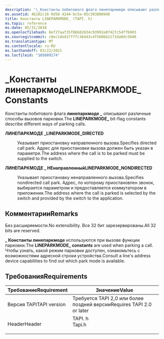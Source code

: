 ```yaml
---
description: '\_Константы побитового флага линепаркмоде описывают различные способы вызовов парковки.'
ms.assetid: 4b182c16-9d58-4244-bc5a-05c393800948
title: Константы LINEPARKMODE_ (TAPI. h)
ms.topic: reference
ms.date: 05/31/2018
ms.openlocfilehash: 8ef27aaf35f86b02834c93992e8f427c54ffb903
ms.sourcegitcommit: c8ec1ded1ffffc364d3c4f560bb2171da0dc5040
ms.translationtype: MT
ms.contentlocale: ru-RU
ms.lasthandoff: 03/22/2021
ms.locfileid: "105689174"
---
```

# <a name="lineparkmode_-constants"></a><span data-ttu-id="19a0e-103">\_Константы линепаркмоде</span><span class="sxs-lookup"><span data-stu-id="19a0e-103">LINEPARKMODE\_ Constants</span></span>

<span data-ttu-id="19a0e-104">Константы побитового флага **линепаркмоде \_** описывают различные способы вызовов парковки.</span><span class="sxs-lookup"><span data-stu-id="19a0e-104">The **LINEPARKMODE\_** bit-flag constants describe different ways of parking calls.</span></span>

<dl> <dt>

<span data-ttu-id="19a0e-105"><span id="LINEPARKMODE_DIRECTED"></span><span id="lineparkmode_directed"></span>**ЛИНЕПАРКМОДЕ \_**</span><span class="sxs-lookup"><span data-stu-id="19a0e-105"><span id="LINEPARKMODE_DIRECTED"></span><span id="lineparkmode_directed"></span>**LINEPARKMODE\_DIRECTED**</span></span>
</dt> <dd> <dl> <dt>



<span data-ttu-id="19a0e-106">Указывает приостановку направленного вызова.</span><span class="sxs-lookup"><span data-stu-id="19a0e-106">Specifies directed call park.</span></span> <span data-ttu-id="19a0e-107">Адрес для приостановки вызова должен быть указан в параметре.</span><span class="sxs-lookup"><span data-stu-id="19a0e-107">The address where the call is to be parked must be supplied to the switch.</span></span>


</dt> </dl> </dd> <dt>

<span data-ttu-id="19a0e-108"><span id="LINEPARKMODE_NONDIRECTED"></span><span id="lineparkmode_nondirected"></span>**ЛИНЕПАРКМОДЕ \_ НЕнаправленный**</span><span class="sxs-lookup"><span data-stu-id="19a0e-108"><span id="LINEPARKMODE_NONDIRECTED"></span><span id="lineparkmode_nondirected"></span>**LINEPARKMODE\_NONDIRECTED**</span></span>
</dt> <dd> <dl> <dt>



<span data-ttu-id="19a0e-109">Указывает приостановку ненаправленного вызова.</span><span class="sxs-lookup"><span data-stu-id="19a0e-109">Specifies nondirected call park.</span></span> <span data-ttu-id="19a0e-110">Адрес, по которому приостановлен звонок, выбирается параметром и предоставляется коммутатором в приложении.</span><span class="sxs-lookup"><span data-stu-id="19a0e-110">The address where the call is parked is selected by the switch and provided by the switch to the application.</span></span>


</dt> </dl> </dd> </dl>

## <a name="remarks"></a><span data-ttu-id="19a0e-111">Комментарии</span><span class="sxs-lookup"><span data-stu-id="19a0e-111">Remarks</span></span>

<span data-ttu-id="19a0e-112">Без расширяемости.</span><span class="sxs-lookup"><span data-stu-id="19a0e-112">No extensibility.</span></span> <span data-ttu-id="19a0e-113">Все 32 бит зарезервированы.</span><span class="sxs-lookup"><span data-stu-id="19a0e-113">All 32 bits are reserved.</span></span>

<span data-ttu-id="19a0e-114">**\_ Константы линепаркмоде** используются при вызове функции парковки.</span><span class="sxs-lookup"><span data-stu-id="19a0e-114">The **LINEPARKMODE\_ constants** are used when parking a call.</span></span> <span data-ttu-id="19a0e-115">Чтобы узнать, какой режим парковки доступен, ознакомьтесь с возможностями адресной строки устройства.</span><span class="sxs-lookup"><span data-stu-id="19a0e-115">Consult a line's address device capabilities to find out which park mode is available.</span></span>

## <a name="requirements"></a><span data-ttu-id="19a0e-116">Требования</span><span class="sxs-lookup"><span data-stu-id="19a0e-116">Requirements</span></span>



| <span data-ttu-id="19a0e-117">Требование</span><span class="sxs-lookup"><span data-stu-id="19a0e-117">Requirement</span></span> | <span data-ttu-id="19a0e-118">Значение</span><span class="sxs-lookup"><span data-stu-id="19a0e-118">Value</span></span> |
|-------------------------|-----------------------------------------------------------------------------------|
| <span data-ttu-id="19a0e-119">Версия TAPI</span><span class="sxs-lookup"><span data-stu-id="19a0e-119">TAPI version</span></span><br/> | <span data-ttu-id="19a0e-120">Требуется TAPI 2,0 или более поздней версии</span><span class="sxs-lookup"><span data-stu-id="19a0e-120">Requires TAPI 2.0 or later</span></span><br/>                                             |
| <span data-ttu-id="19a0e-121">Header</span><span class="sxs-lookup"><span data-stu-id="19a0e-121">Header</span></span><br/>       | <dl> <span data-ttu-id="19a0e-122"><dt>TAPI. h</dt></span><span class="sxs-lookup"><span data-stu-id="19a0e-122"><dt>Tapi.h</dt></span></span> </dl> |



 

 




